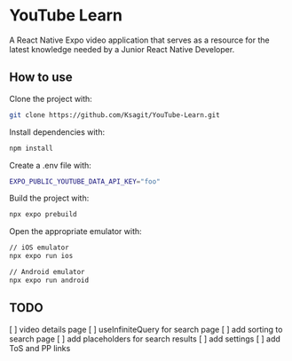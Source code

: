 # YouTube Learn

A React Native Expo video application that serves as a resource for the latest knowledge needed by a Junior React Native Developer.

##  How to use

Clone the project with:
```sh
git clone https://github.com/Ksagit/YouTube-Learn.git
```

Install dependencies with:
```sh
npm install
```

Create a .env file with:
```sh
EXPO_PUBLIC_YOUTUBE_DATA_API_KEY="foo"
```

Build the project with:
```sh
npx expo prebuild
```

Open the appropriate emulator with: 
```sh
// iOS emulator
npx expo run ios

// Android emulator
npx expo run android
```

## TODO

[ ] video details page
[ ] useInfiniteQuery for search page
[ ] add sorting to search page
[ ] add placeholders for search results
[ ] add settings
[ ] add ToS and PP links